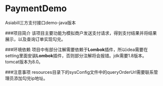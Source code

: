 # PaymentDemo
Asiabill三方支付接口demo-java版本

###项目简介
  该项目主要功能为模拟商户发送支付请求，得到支付结果并将结果展示，以及查询订单实现勾兑。
  
###环境依赖
  项目中有部分注解需要依赖于**Lombok**插件，所以idea需要在setting里面安装**Lombok**插件，否则部分注解将会报错。jdk需要1.8版本。tomcat版本为8.0。
 
###注意事项
  resources目录下的sysConfig文件中的queryOrderUrl需要联系管理员添加勾兑ip地址。
